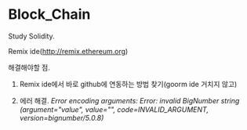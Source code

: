 # Block_Chain

Study Solidity.

Remix ide(http://remix.ethereum.org)


해결해야할 점.

1. Remix ide에서 바로 github에 연동하는 방법 찾기(goorm ide 거치지 않고)

2. 에러 해결.
_Error encoding arguments: Error: invalid BigNumber string (argument="value", value="", code=INVALID_ARGUMENT, version=bignumber/5.0.8)_

